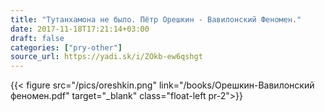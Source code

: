 ```yaml
---
title: "Тутанхамона не было. Пётр Орешкин - Вавилонский Феномен."
date: 2017-11-18T17:21:14+03:00
draft: false
categories: ["pry-other"]
source_url: https://yadi.sk/i/ZOkb-ew6qshgt
---
```


{{< figure src="/pics/oreshkin.png" link="/books/Орешкин-Вавилонский феномен.pdf" target="_blank" class="float-left pr-2">}}

<!--more-->
